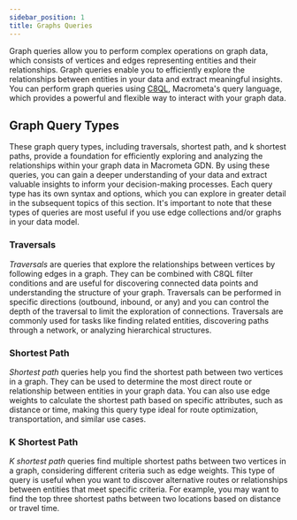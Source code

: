 ```yaml
---
sidebar_position: 1
title: Graphs Queries
---
```


Graph queries allow you to perform complex operations on graph data, which consists of vertices and edges representing entities and their relationships. Graph queries enable you to efficiently explore the relationships between entities in your data and extract meaningful insights. You can perform graph queries using [C8QL](../../queries/c8ql/), Macrometa's query language, which provides a powerful and flexible way to interact with your graph data.

## Graph Query Types

These graph query types, including traversals, shortest path, and k shortest paths, provide a foundation for efficiently exploring and analyzing the relationships within your graph data in Macrometa GDN. By using these queries, you can gain a deeper understanding of your data and extract valuable insights to inform your decision-making processes. Each query type has its own syntax and options, which you can explore in greater detail in the subsequent topics of this section. It's important to note that these types of queries are most useful if you use edge collections and/or graphs in your data model.

### Traversals

_Traversals_ are queries that explore the relationships between vertices by following edges in a graph. They can be combined with C8QL filter conditions and are useful for discovering connected data points and understanding the structure of your graph. Traversals can be performed in specific directions (outbound, inbound, or any) and you can control the depth of the traversal to limit the exploration of connections. Traversals are commonly used for tasks like finding related entities, discovering paths through a network, or analyzing hierarchical structures.

### Shortest Path

_Shortest path_ queries help you find the shortest path between two vertices in a graph. They can be used to determine the most direct route or relationship between entities in your graph data. You can also use edge weights to calculate the shortest path based on specific attributes, such as distance or time, making this query type ideal for route optimization, transportation, and similar use cases.

### K Shortest Path

_K shortest path_ queries find multiple shortest paths between two vertices in a graph, considering different criteria such as edge weights. This type of query is useful when you want to discover alternative routes or relationships between entities that meet specific criteria. For example, you may want to find the top three shortest paths between two locations based on distance or travel time.
